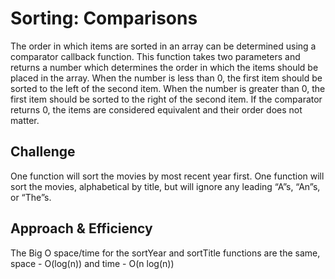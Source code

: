 # Sorting: Comparisons
<!-- Short summary or background information -->
The order in which items are sorted in an array can be determined using a comparator callback function. This function takes two parameters and returns a number which determines the order in which the items should be placed in the array. When the number is less than 0, the first item should be sorted to the left of the second item. When the number is greater than 0, the first item should be sorted to the right of the second item. If the comparator returns 0, the items are considered equivalent and their order does not matter.

## Challenge
<!-- Description of the challenge -->
One function will sort the movies by most recent year first. One function will sort the movies, alphabetical by title, but will ignore any leading “A”s, “An”s, or “The”s.

## Approach & Efficiency
<!-- What approach did you take? Why? What is the Big O space/time for this approach? -->
The Big O space/time for the sortYear and sortTitle functions are the same, space - O(log(n)) and time - O(n log(n))

